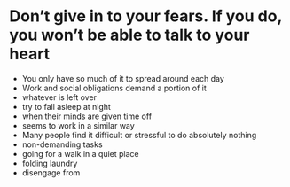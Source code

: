 # Don’t give in to your fears. If you do, you won’t be able to talk to your heart

* You only have so much of it to spread around each day
* Work and social obligations demand a portion of it
* whatever is left over
* try to fall asleep at night
* when their minds are given time off
* seems to work in a similar way
* Many people find it difficult or stressful to do absolutely nothing
* non-demanding tasks
* going for a walk in a quiet place
* folding laundry
* disengage from
